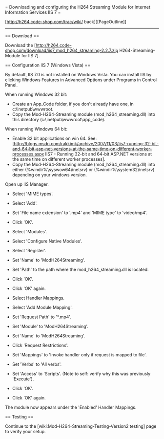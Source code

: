 = Downloading and configuring the H264 Streaming Module for Internet Information
Services IIS 7 =

[http://h264.code-shop.com/trac/wiki/ back][[PageOutline]]

----

== Download ==

Download the
[http://h264.code-shop.com/download/iis7_mod_h264_streaming-2.2.7.zip
H264-Streaming-Module for IIS 7].

== Configuration IIS 7 (Windows Vista) ==

By default, IIS 7.0 is not installed on Windows Vista. You can install IIS by
clicking Windows Features in Advanced Options under Programs in Control Panel. 

When running Windows 32 bit: 

  - Create an App_Code folder, if you don't already have one, in
    c:\inetpub\wwwroot.
  - Copy the Mod-H264-Streaming module (mod_h264_streaming.dll) into this
    directory (c:\inetpub\wwwroot\app_code).

When running Windows 64 bit: 

  - Enable 32 bit applications on win 64. See:
    [http://blogs.msdn.com/rakkimk/archive/2007/11/03/iis7-running-32-bit-and-64-bit-asp-net-versions-at-the-same-time-on-different-worker-processes.aspx
IIS7 - Running 32-bit and 64-bit ASP.NET versions at the same time on different
worker processes].
  - Copy the Mod-H264-Streaming module (mod_h264_streaming.dll) into either
    (%windir%\syswow64\inetsrv) or (%windir%\system32\inetsrv) depending on your
windows version.

Open up IIS Manager.

  - Select 'MIME types'.
  - Select 'Add'.
  - Set 'File name extension' to '.mp4' and 'MIME type' to 'video/mp4'.
  - Click 'OK'.

  - Select 'Modules'.
  - Select 'Configure Native Modules'.
  - Select 'Register'.
  - Set 'Name' to 'ModH264Streaming'.
  - Set 'Path' to the path where the mod_h264_streaming.dll is located.
  - Click 'OK'.
  - Click 'OK' again.

  - Select Handler Mappings.
  - Select 'Add Module Mapping'.
  - Set 'Request Path' to '*.mp4'.
  - Set 'Module' to 'ModH264Streaming'.
  - Set 'Name' to 'ModH264Streaming'.
  - Click 'Request Restrictions'.
  - Set 'Mappings' to 'Invoke handler only if request is mapped to file'.
  - Set 'Verbs' to 'All verbs'.
  - Set 'Access' to 'Scripts'. (Note to self: verify why this was previously
    'Execute').
  - Click 'OK'.
  - Click 'OK' again.

The module now appears under the 'Enabled' Handler Mappings.

== Testing ==

Continue to the [wiki:Mod-H264-Streaming-Testing-Version2 testing] page to
verify your setup.


